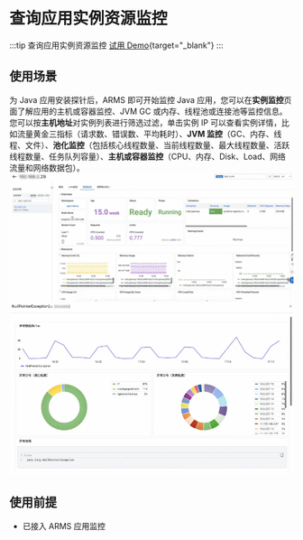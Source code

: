 # 查询应用实例资源监控

:::tip 查询应用实例资源监控
[试用 Demo](/doc/playground/armsdemo.html?dest=https%3A%2F%2Ftrace4service.console.aliyun.com%2F%23%2Ftracing%2Fcn-hangzhou%3FappId%3Dckv8e2vzfj%2540a71c26ffd651d46%26tab%3DinstanceMonitoring%26source%3DXTRACE%26xtraceType%3Dtrace){target="_blank"}
:::

## 使用场景

为 Java 应用安装探针后，ARMS 即可开始监控 Java 应用，您可以在**实例监控**页面了解应用的主机或容器监控、JVM GC 或内存、线程池或连接池等监控信息。您可以按**主机地址**对实例列表进行筛选过滤，单击实例 IP 可以查看实例详情，比如流量黄金三指标（请求数、错误数、平均耗时）、**JVM 监控**（GC、内存、线程、文件）、**池化监控**（包括核心线程数量、当前线程数量、最大线程数量、活跃线程数量、任务队列容量）、**主机或容器监控**（CPU、内存、Disk、Load、网络流量和网络数据包）。
![picture 4](./img/appMonitoring4.png)
![picture 4.1](./img/appMonitoring4.1.png)

## 使用前提

- 已接入 ARMS 应用监控

